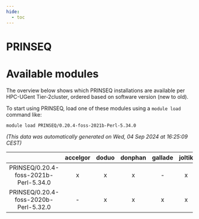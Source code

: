 ```yaml
---
hide:
  - toc
---
```


PRINSEQ
=======

# Available modules


The overview below shows which PRINSEQ installations are available per HPC-UGent Tier-2cluster, ordered based on software version (new to old).

To start using PRINSEQ, load one of these modules using a `module load` command like:

```shell
module load PRINSEQ/0.20.4-foss-2021b-Perl-5.34.0
```

*(This data was automatically generated on Wed, 04 Sep 2024 at 16:25:09 CEST)*  

| |accelgor|doduo|donphan|gallade|joltik|shinx|skitty|
| :---: | :---: | :---: | :---: | :---: | :---: | :---: | :---: |
|PRINSEQ/0.20.4-foss-2021b-Perl-5.34.0|x|x|x|-|x|-|x|
|PRINSEQ/0.20.4-foss-2020b-Perl-5.32.0|-|x|x|x|x|-|-|
